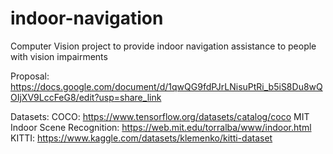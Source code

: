 # indoor-navigation
Computer Vision project to provide indoor navigation assistance to people with vision impairments

Proposal:
https://docs.google.com/document/d/1qwQG9fdPJrLNisuPtRi_b5iS8Du8wQOIjXV9LccFeG8/edit?usp=share_link

Datasets:
COCO: https://www.tensorflow.org/datasets/catalog/coco
MIT Indoor Scene Recognition: https://web.mit.edu/torralba/www/indoor.html
KITTI: https://www.kaggle.com/datasets/klemenko/kitti-dataset
